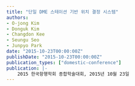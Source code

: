 ```yaml
---
title: "단일 DME 스테이션 기반 위치 결정 시스템"
authors:
- O-jong Kim
- Donguk Kim
- Changdon Kee
- Seungu Seo
- Junpyo Park
date: "2015-10-23T00:00:00Z"
publishDate: "2015-10-23T00:00:00Z"
publication_types: ["domestic-conference"]
publication: |-
    2015 한국항행학회 종합학술대회, 2015년 10월 23일
---
```

